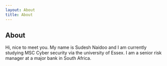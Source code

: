 ```yaml
---
layout: About
title: About
---
```


## About

Hi, nice to meet you.
My name is Sudesh Naidoo and I am currently studying MSC Cyber security via the university of Essex.
I am a senior risk manager at a major bank in South Africa.
